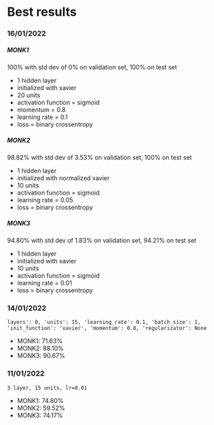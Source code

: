 # Best results

### 16/01/2022
##### MONK1
100% with std dev of 0% on validation set, 100% on test set
  - 1 hidden layer
  - initialized with xavier
  - 20 units
  - activation function = sigmoid
  - momentum = 0.8
  - learning rate = 0.1
  - loss = binary crossentropy
##### MONK2
98.82% with std dev of 3.53% on validation set, 100% on test set
  - 1 hidden layer
  - initialized with normalized xavier
  - 10 units
  - activation function = sigmoid
  - learning rate = 0.05
  - loss = binary crossentropy
##### MONK3
94.80% with std dev of 1.83% on validation set, 94.21% on test set
  - 1 hidden layer
  - initialized with xavier
  - 10 units
  - activation function = sigmoid
  - learning rate = 0.01
  - loss = binary crossentropy

### 14/01/2022
`layers': 0, 'units': 15, 'learning_rate': 0.1, 'batch_size': 1, 'init_function': 'xavier', 'momentum': 0.8, 'regularizator': None`
- MONK1: 71.63%
- MONK2: 88.10%
- MONK3: 90.67%

### 11/01/2022
`3 layer, 15 units, lr=0.01`
- MONK1: 74.80%
- MONK2: 59.52%
- MONK3: 74.17%
